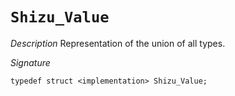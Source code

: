 # `Shizu_Value`

*Description*
Representation of the union of all types.

*Signature*
```
typedef struct <implementation> Shizu_Value;
```
